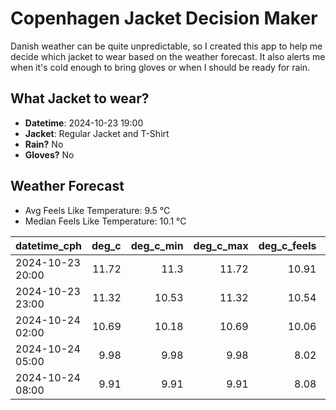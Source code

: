
# Copenhagen Jacket Decision Maker

Danish weather can be quite unpredictable, so I created this app to help me decide which jacket to wear based on the weather forecast. 
It also alerts me when it's cold enough to bring gloves or when I should be ready for rain.

## What Jacket to wear?

- **Datetime**: 2024-10-23 19:00
- **Jacket**: Regular Jacket and T-Shirt
- **Rain?** No
- **Gloves?** No

## Weather Forecast
- Avg Feels Like Temperature: 9.5 °C
- Median Feels Like Temperature: 10.1 °C

| datetime_cph     |   deg_c |   deg_c_min |   deg_c_max |   deg_c_feels | weather   | wind   | rain   |
|:-----------------|--------:|------------:|------------:|--------------:|:----------|:-------|:-------|
| 2024-10-23 20:00 |   11.72 |       11.3  |       11.72 |         10.91 | Clouds    | Low    | None   |
| 2024-10-23 23:00 |   11.32 |       10.53 |       11.32 |         10.54 | Clouds    | Low    | None   |
| 2024-10-24 02:00 |   10.69 |       10.18 |       10.69 |         10.06 | Clouds    | Low    | None   |
| 2024-10-24 05:00 |    9.98 |        9.98 |        9.98 |          8.02 | Clouds    | Low    | None   |
| 2024-10-24 08:00 |    9.91 |        9.91 |        9.91 |          8.08 | Clouds    | Low    | None   |
        